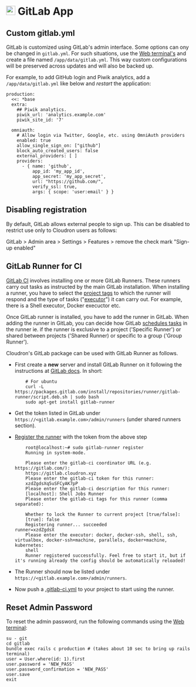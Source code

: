 # <img src="/documentation/img/gitlab-logo.png" width="25px"> GitLab App

## Custom gitlab.yml

GitLab is customized using GitLab's admin interface. Some options can ony be
changed in `gitlab.yml`. For such situations, use the [Web terminal's](/documentation/apps#web-terminal)
and create a file named `/app/data/gitlab.yml`. This way custom configurations
will be preserved across updates and will also be backed up.

For example, to add GitHub login and Piwik analytics, add a `/app/data/gitlab.yml` like below
and _restart_ the application:

```
production:
  <<: *base
  extra:
    ## Piwik analytics.
    piwik_url: 'analytics.example.com'
    piwik_site_id: '7'

  omniauth:
    # Allow login via Twitter, Google, etc. using OmniAuth providers
    enabled: true
    allow_single_sign_on: ["github"]
    block_auto_created_users: false
    external_providers: [ ]
    providers:
      - { name: 'github',
          app_id: 'my_app_id',
          app_secret: 'my_app_secret',
          url: "https://github.com/",
          verify_ssl: true,
          args: { scope: 'user:email' } }

```

## Disabling registration

By default, GitLab allows external people to sign up. This can be disabled to
restrict use only to Cloudron users as follows:

GitLab > Admin area > Settings > Features > remove the check mark "Sign-up enabled"

## GitLab Runner for CI

[GitLab CI](https://docs.gitlab.com/ce/ci/README.html) involves installing one or more GitLab Runners.
These runners carry out tasks as instructed by the main GitLab installation. When installing a runner,
you have to select the [project tags](https://docs.gitlab.com/ce/ci/runners/#using-tags) to
which the runner will respond and the type of tasks ("[executor](https://docs.gitlab.com/runner/executors/README.html)")
it can carry out. For example, there is a Shell executor, Docker execuctor etc.

Once GitLab runner is installed, you have to add the runner in GitLab. When adding the
runner in GitLab, you can decide how GitLab [schedules tasks](https://docs.gitlab.com/ce/ci/runners/)
in the runner ie. if the runner is exclusive to a project ('Specific Runner') or shared between
projects ('Shared Runner) or specific to a group ('Group Runner').

Cloudron's GitLab package can be used with GitLab Runner as follows.

* First create a **new** server and install GitLab Runner on it following the instructions
  at [GitLab docs](https://docs.gitlab.com/runner/install/linux-repository.html). In short:

    ```
        # For ubuntu
        curl -L https://packages.gitlab.com/install/repositories/runner/gitlab-runner/script.deb.sh | sudo bash
        sudo apt-get install gitlab-runner
    ```

* Get the token listed in GitLab under `https://<gitlab.example.com>/admin/runners` (under shared runners section).

* [Register the runner](https://docs.gitlab.com/runner/register/index.html) with the token from the above step

    ```
        root@localhost:~# sudo gitlab-runner register
        Running in system-mode.                            
                                                           
        Please enter the gitlab-ci coordinator URL (e.g. https://gitlab.com/):
        https://gitlab.cloudron.xyz
        Please enter the gitlab-ci token for this runner:
        xzdZgdsXq5uSFCyAK7pP
        Please enter the gitlab-ci description for this runner:
        [localhost]: Shell Jobs Runner
        Please enter the gitlab-ci tags for this runner (comma separated):

        Whether to lock the Runner to current project [true/false]:
        [true]: false
        Registering runner... succeeded                     runner=xzdZgdsX
        Please enter the executor: docker, docker-ssh, shell, ssh, virtualbox, docker-ssh+machine, parallels, docker+machine, kubernetes:
        shell
        Runner registered successfully. Feel free to start it, but if it's running already the config should be automatically reloaded! 

    ```

* The Runner should now be listed under `https://<gitlab.example.com>/admin/runners`.

* Now push a [.gitlab-ci.yml](https://docs.gitlab.com/ce/ci/yaml/README.html) to your project to
  start using the runner.


## Reset Admin Password  

To reset the admin password, run the following commands using the [Web terminal](/documentation/apps#web-terminal):

```
su - git  
cd gitlab  
bundle exec rails c production # (takes about 10 sec to bring up rails terminal)
user = User.where(id: 1).first  
user.password = 'NEW_PASS'  
user.password_confirmation = 'NEW_PASS'  
user.save  
exit  
```

